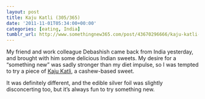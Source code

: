 ```yaml
---
layout: post
title: Kaju Katli (305/365)
date: '2011-11-01T05:34:00+00:00'
categories: [eating, India]
tumblr_url: http://www.somethingnew365.com/post/43670296666/kaju-katli-305365
---
```

My friend and work colleague Debashish came back from India yesterday, and brought with him some delicious Indian sweets. My desire for a “something new” was sadly stronger than my diet impulse, so I was tempted to try a piece of [Kaju Katli](http://en.wikipedia.org/wiki/Kaju_Katli), a cashew-based sweet.

It was definitely different, and the edible silver foil was slightly disconcerting too, but it’s always fun to try something new.
